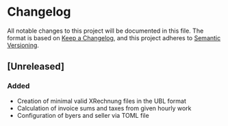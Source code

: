# Changelog

All notable changes to this project will be documented in this file. The format
is based on [Keep a Changelog](https://keepachangelog.com/en/1.1.0/), and this
project adheres to [Semantic Versioning](https://semver.org/spec/v2.0.0.html).

## [Unreleased]

### Added

- Creation of minimal valid XRechnung files in the UBL format
- Calculation of invoice sums and taxes from given hourly work
- Configuration of byers and seller via TOML file
